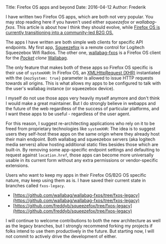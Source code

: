 Title: Firefox OS apps and beyond
Date: 2016-04-12
Author: Frederik

I have written two Firefox OS apps, which are both not very popular. You may stop reading here if you haven't used either *squeezefox* or *wallabag-fxos*. This article is about how I think they should evolve, while [Firefox OS is currently transitioning into a community-led B2G OS.](https://wiki.mozilla.org/SmartPhone_Code_Transition)

The apps I have written are both simple web clients for specific API endpoints.
My first app, [Squeezefox](https://github.com/freddyb/squeezefox) is a remote control for Logitech Squeezebox Wifi Radios.
The other one, [wallabag-fxos](https://github.com/freddyb/wallabag-fxos) is a Firefox OS client for the *[Pocket](https://getpocket.com/) clone* [Wallabag](https://wallabag.org/).

The only feature that makes both of these apps so Firefox OS specific is their use of `systemXHR`: In Firefox OS, an [XMLHttpRequest (XHR)](https://developer.mozilla.org/en-US/docs/Web/API/XMLHttpRequest) instantiated with the `{mozSystem: true}` parameter is allowed to issue HTTP requests towards all origins. This is what allows my apps to be configured to talk with the user's wallabag instance (or squeezebox device).

I myself do not use those apps very heavily myself anymore and don't think I would make a great maintainer. But I do strongly believe in webapps and the future of the web regardless of the success of particular platforms, and I want these apps to be useful - regardless of the user agent.

For this reason, I suggest re-architecting applications who rely on it to be freed from proprietary technologies like `systemXHR`: The idea is to suggest users they self-host these apps on the same origin where they already host their main endpoint. Both wallabag and squeezebox servers (aka logitech media servers) allow hosting additional static files besides those which are built-in.
By removing some app-specific endpoint settings and defaulting to request against `location.href`, those apps can become more universally usable in its current form without any extra permissions or vendor-specific extensions.

Users who want to keep my apps in their Firefox OS/B2G OS specific nature, may keep using them as is. I have saved their current state in branches called `fxos-legacy`.

 * [https://github.com/wallabag/wallabag-fxos/tree/fxos-legacy](https://github.com/wallabag/wallabag-fxos/tree/fxos-legacy)
 * [https://github.com/freddyb/squeezefox/tree/fxos-legacy](https://github.com/freddyb/squeezefox/tree/fxos-legacy)
 
I will continue to welcome contributions to both the new architecture as well as the legacy branches, but I strongly recommend forking my projects if folks intend to use them productively in the future. But starting now, I will not commit to actively drive the development of either.
